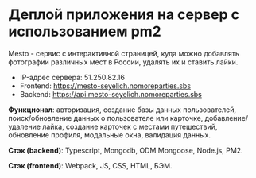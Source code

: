 # Деплой приложения на сервер с использованием pm2

Mesto - сервис с интерактивной страницей, куда можно добавлять фотографии различных мест в России, удалять их и ставить лайки. 

- IP-адрес сервера: 51.250.82.16
- Frontend: https://mesto-seyelich.nomoreparties.sbs
- Backend: https://api.mesto-seyelich.nomoreparties.sbs

**Функционал**: авторизация, создание базы данных пользователей, поиск/обновление данных о пользователе или карточке, добавление/удаление лайка, создание карточек с местами путешествий, обновление профиля, модальные окна, валидация данных.

**Стэк (backend)**: Typescript, Mongodb, ODM Mongoose, Node.js, PM2.

**Стэк (frontend)**: Webpack, JS, CSS, HTML, БЭМ.
